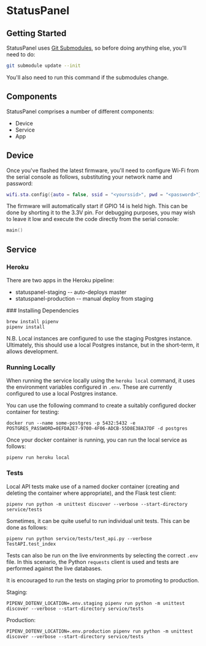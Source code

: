 # StatusPanel

## Getting Started

StatusPanel uses [Git Submodules](https://git-scm.com/book/en/v2/Git-Tools-Submodules), so before doing anything else, you'll need to do:

```bash
git submodule update --init
```

You'll also need to run this command if the submodules change.

## Components

StatusPanel comprises a number of different components:

- Device
- Service
- App

## Device

Once you've flashed the latest firmware, you'll need to configure Wi-Fi from the serial console as follows, substituting your network name and password:

```lua
wifi.sta.config({auto = false, ssid = "<yourssid>", pwd = "<password>"}, true)
```

The firmware will automatically start if GPIO 14 is held high. This can be done by shorting it to the 3.3V pin. For debugging purposes, you may wish to leave it low and execute the code directly from the serial console:

```lua
main()
```

## Service

### Heroku

There are two apps in the Heroku pipeline:

- statuspanel-staging -- auto-deploys master
- statuspanel-production -- manual deploy from staging

### Installing Dependencies

    brew install pipenv
    pipenv install

N.B. Local instances are configured to use the staging Postgres instance. Ultimately, this should use a local Postgres instance, but in the short-term, it allows development.

### Running Locally

When running the service locally using the `heroku local` command, it uses the environment variables configured in `.env`. These are currently configured to use a local Postgres instance.

You can use the following command to create a suitably configured docker container for testing:

    docker run --name some-postgres -p 5432:5432 -e POSTGRES_PASSWORD=0EFDA2E7-9700-4F06-ADCB-55D8E38A37DF -d postgres

Once your docker container is running, you can run the local service as follows:

    pipenv run heroku local

### Tests

Local API tests make use of a named docker container (creating and deleting the container where appropriate), and the Flask test client:

    pipenv run python -m unittest discover --verbose --start-directory service/tests

Sometimes, it can be quite useful to run individual unit tests. This can be done as follows:

    pipenv run python service/tests/test_api.py --verbose TestAPI.test_index

Tests can also be run on the live environments by selecting the correct `.env` file. In this scenario, the Python `requests` client is used and tests are performed against the live databases.

It is encouraged to run the tests on staging prior to promoting to production.

Staging:

    PIPENV_DOTENV_LOCATION=.env.staging pipenv run python -m unittest discover --verbose --start-directory service/tests

Production:

    PIPENV_DOTENV_LOCATION=.env.production pipenv run python -m unittest discover --verbose --start-directory service/tests
